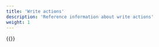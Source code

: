 ```yaml
---
title: 'Write actions'
description: 'Reference information about write actions'
weight: 1
---
```


{{<children />}}

